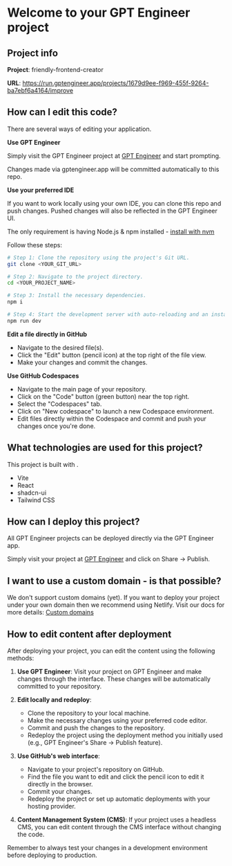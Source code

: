 # Welcome to your GPT Engineer project

## Project info

**Project**: friendly-frontend-creator

**URL**: https://run.gptengineer.app/projects/1679d9ee-f969-455f-9264-ba7ebf6a4164/improve

## How can I edit this code?

There are several ways of editing your application.

**Use GPT Engineer**

Simply visit the GPT Engineer project at [GPT Engineer](https://gptengineer.app/projects/1679d9ee-f969-455f-9264-ba7ebf6a4164/improve) and start prompting.

Changes made via gptengineer.app will be committed automatically to this repo.

**Use your preferred IDE**

If you want to work locally using your own IDE, you can clone this repo and push changes. Pushed changes will also be reflected in the GPT Engineer UI.

The only requirement is having Node.js & npm installed - [install with nvm](https://github.com/nvm-sh/nvm#installing-and-updating)

Follow these steps:

```sh
# Step 1: Clone the repository using the project's Git URL.
git clone <YOUR_GIT_URL>

# Step 2: Navigate to the project directory.
cd <YOUR_PROJECT_NAME>

# Step 3: Install the necessary dependencies.
npm i

# Step 4: Start the development server with auto-reloading and an instant preview.
npm run dev
```

**Edit a file directly in GitHub**

- Navigate to the desired file(s).
- Click the "Edit" button (pencil icon) at the top right of the file view.
- Make your changes and commit the changes.

**Use GitHub Codespaces**

- Navigate to the main page of your repository.
- Click on the "Code" button (green button) near the top right.
- Select the "Codespaces" tab.
- Click on "New codespace" to launch a new Codespace environment.
- Edit files directly within the Codespace and commit and push your changes once you're done.

## What technologies are used for this project?

This project is built with .

- Vite
- React
- shadcn-ui
- Tailwind CSS

## How can I deploy this project?

All GPT Engineer projects can be deployed directly via the GPT Engineer app.

Simply visit your project at [GPT Engineer](https://gptengineer.app/projects/1679d9ee-f969-455f-9264-ba7ebf6a4164/improve) and click on Share -> Publish.

## I want to use a custom domain - is that possible?

We don't support custom domains (yet). If you want to deploy your project under your own domain then we recommend using Netlify. Visit our docs for more details: [Custom domains](https://docs.gptengineer.app/tips-tricks/custom-domain/)

## How to edit content after deployment

After deploying your project, you can edit the content using the following methods:

1. **Use GPT Engineer**: Visit your project on GPT Engineer and make changes through the interface. These changes will be automatically committed to your repository.

2. **Edit locally and redeploy**: 
   - Clone the repository to your local machine.
   - Make the necessary changes using your preferred code editor.
   - Commit and push the changes to the repository.
   - Redeploy the project using the deployment method you initially used (e.g., GPT Engineer's Share -> Publish feature).

3. **Use GitHub's web interface**: 
   - Navigate to your project's repository on GitHub.
   - Find the file you want to edit and click the pencil icon to edit it directly in the browser.
   - Commit your changes.
   - Redeploy the project or set up automatic deployments with your hosting provider.

4. **Content Management System (CMS)**: If your project uses a headless CMS, you can edit content through the CMS interface without changing the code.

Remember to always test your changes in a development environment before deploying to production.